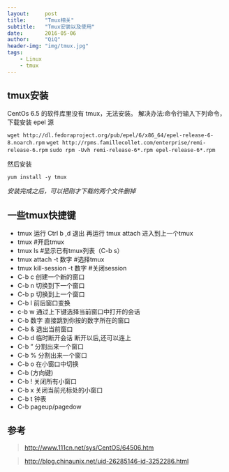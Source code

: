 ```yaml
---
layout:     post
title:      "Tmux相关"
subtitle:   "Tmux安装以及使用"
date:       2016-05-06
author:     "QiQ"
header-img: "img/tmux.jpg"
tags:
    - Linux
    - tmux
---
```


## tmux安装

CentOs 6.5 的软件库里没有 tmux，无法安装。
解决办法:命令行输入下列命令，下载安装 epel 源

`wget http://dl.fedoraproject.org/pub/epel/6/x86_64/epel-release-6-8.noarch.rpm`
`wget http://rpms.famillecollet.com/enterprise/remi-release-6.rpm`
`sudo rpm -Uvh remi-release-6*.rpm epel-release-6*.rpm`

然后安装

`yum install -y tmux`

*安装完成之后，可以把刚才下载的两个文件删掉*

## 一些tmux快捷键



- tmux 运行 Ctrl b ,d 退出 再运行 tmux attach 进入到上一个tmux
- tmux #开启tmux
- tmux ls #显示已有tmux列表（C-b s）
- tmux attach -t 数字  #选择tmux
- tmux kill-session -t 数字   #关闭session
- C-b c 创建一个新的窗口
- C-b n 切换到下一个窗口
- C-b p 切换到上一个窗口
- C-b l 前后窗口变换
- c-b w 通过上下键选择当前窗口中打开的会话
- C-b 数字 直接跳到你按的数字所在的窗口
- C-b & 退出当前窗口
- C-b d 临时断开会话 断开以后,还可以连上
- C-b ” 分割出来一个窗口
- C-b % 分割出来一个窗口
- C-b o 在小窗口中切换
- C-b (方向键)
- C-b ! 关闭所有小窗口
- C-b x 关闭当前光标处的小窗口
- C-b t 钟表
- C-b pageup/pagedow

## 参考

> http://www.111cn.net/sys/CentOS/64506.htm

> http://blog.chinaunix.net/uid-26285146-id-3252286.html
